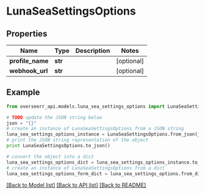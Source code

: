 # LunaSeaSettingsOptions


## Properties
Name | Type | Description | Notes
------------ | ------------- | ------------- | -------------
**profile_name** | **str** |  | [optional] 
**webhook_url** | **str** |  | [optional] 

## Example

```python
from overseerr_api.models.luna_sea_settings_options import LunaSeaSettingsOptions

# TODO update the JSON string below
json = "{}"
# create an instance of LunaSeaSettingsOptions from a JSON string
luna_sea_settings_options_instance = LunaSeaSettingsOptions.from_json(json)
# print the JSON string representation of the object
print LunaSeaSettingsOptions.to_json()

# convert the object into a dict
luna_sea_settings_options_dict = luna_sea_settings_options_instance.to_dict()
# create an instance of LunaSeaSettingsOptions from a dict
luna_sea_settings_options_form_dict = luna_sea_settings_options.from_dict(luna_sea_settings_options_dict)
```
[[Back to Model list]](../README.md#documentation-for-models) [[Back to API list]](../README.md#documentation-for-api-endpoints) [[Back to README]](../README.md)


